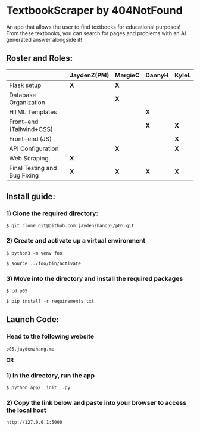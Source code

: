 # TextbookScraper by 404NotFound

An app that allows the user to find textbooks for educational purposes! From these textbooks, you can search for pages and problems with an AI generated answer alongside it! 

## Roster and Roles:
|                                        | JaydenZ(PM)|   MargieC  |   DannyH   |   KyleL  |
| -------------------------------------- | ---------- | ---------- | ---------- | -------- |
| Flask setup                            |    **X**   |    **X**   |            |          |
| Database Organization                  |            |    **X**   |            |          |
| HTML Templates                         |            |            |   **X**    |          |
| Front-end (Tailwind+CSS)               |            |            |   **X**    |   **X**  |
| Front-end (JS)                         |            |            |            |   **X**  |
| API Configuration                      |            |    **X**   |            |   **X**  |
| Web Scraping                           |    **X**   |            |            |          |
| Final Testing and Bug Fixing           |    **X**   |    **X**   |   **X**    |   **X**  |

## Install guide:
### 1) Clone the required directory:
```  
$ git clone git@github.com:jaydenzhang55/p05.git
```
### 2) Create and activate up a virtual environment 
```
$ python3 -m venv foo
```
```
$ source ../foo/bin/activate
```
### 3) Move into the directory and install the required packages
```
$ cd p05
```
```
$ pip install -r requirements.txt
```

## Launch Code:
### Head to the following website
```
p05.jaydenzhang.me
```
**OR**
### 1) In the directory, run the app
``` 
$ python app/__init__.py
```
### 2) Copy the link below and paste into your browser to access the local host
```
http://127.0.0.1:5000
```
